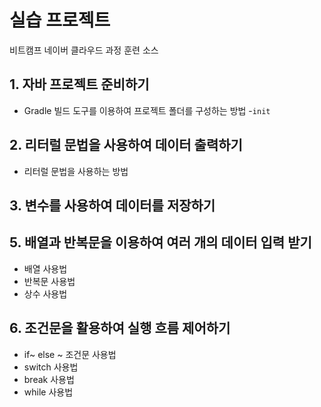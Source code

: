 # 실습 프로젝트
비트캠프 네이버 클라우드 과정 훈련 소스


## 1. 자바 프로젝트 준비하기
- Gradle 빌드 도구를 이용하여 프로젝트 폴더를 구성하는 방법
  -`init` 


## 2. 리터럴 문법을 사용하여 데이터 출력하기
- 리터럴 문법을 사용하는 방법

## 3. 변수를 사용하여 데이터를 저장하기

## 5. 배열과 반복문을 이용하여 여러 개의 데이터 입력 받기

- 배열 사용법
- 반복문 사용법
- 상수 사용법

## 6. 조건문을 활용하여  실행 흐름 제어하기

- if~ else ~ 조건문 사용법
- switch 사용법
- break 사용법
- while 사용법